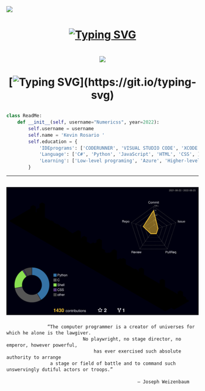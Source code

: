 ![](https://komarev.com/ghpvc/?username=Numericss&color=blueviolet)
<h1 align="center">
 <abc>
  
[![Typing SVG](https://readme-typing-svg.herokuapp.com?color=%231AB7F7&size=30&center=true&height=60&lines=Hey%2C+I'm+Kevin+Rosario!+)](https://git.io/typing-svg)
  
![](https://c.tenor.com/rrR6Sw3rbFIAAAAC/akira-vaporwave.gif)

[![Typing SVG](https://readme-typing-svg.herokuapp.com?color=%231AB7F7&size=63&center=true&width=2500&height=137&lines=Thanks+for+dropping+by%2C+hope+you+find+some+of+my+work+interesting.)](https://git.io/typing-svg)
  
 </abc>
</h1>

```python
class ReadMe:
    def __init__(self, username="Numericss", year=2022):
        self.username = username
        self.name = 'Kevin Rosario '
        self.education = {
            'IDEprograms': ['CODERUNNER', 'VISUAL STUDIO CODE', 'XCODE'],
            'Language': ['C#', 'Python', 'JavaScript', 'HTML', 'CSS', ],
            'Learning': ['Low-level programing', 'Azure', 'Higher-level programming'],
        }
```
---
![](./profile-3d-contrib/profile-night-rainbow.svg)
---

```
               “The computer programmer is a creator of universes for which he alone is the lawgiver. 
                            No playwright, no stage director, no emperor, however powerful,
                                has ever exercised such absolute authority to arrange 
                a stage or field of battle and to command such unswervingly dutiful actors or troops.”
                                                
                                                ― Joseph Weizenbaum
```
